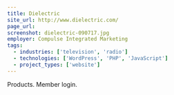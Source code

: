 ```yaml
---
title: Dielectric
site_url: http://www.dielectric.com/
page_url:
screenshot: dielectric-090717.jpg
employer: Compulse Integrated Marketing
tags:
  - industries: ['television', 'radio']
  - technologies: ['WordPress', 'PHP', 'JavaScript']
  - project_types: ['website']
---
```


Products. Member login.
